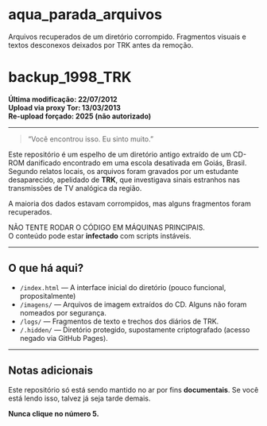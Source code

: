 # aqua_parada_arquivos
Arquivos recuperados de um diretório corrompido. Fragmentos visuais e textos desconexos deixados por TRK antes da remoção.

# backup_1998_TRK

**Última modificação: 22/07/2012**  
**Upload via proxy Tor: 13/03/2013**  
**Re-upload forçado: 2025 (não autorizado)**

---

> “Você encontrou isso. Eu sinto muito.”

Este repositório é um espelho de um diretório antigo extraído de um CD-ROM danificado encontrado em uma escola desativada em Goiás, Brasil.  
Segundo relatos locais, os arquivos foram gravados por um estudante desaparecido, apelidado de **TRK**, que investigava sinais estranhos nas transmissões de TV analógica da região.

A maioria dos dados estavam corrompidos, mas alguns fragmentos foram recuperados.

NÃO TENTE RODAR O CÓDIGO EM MÁQUINAS PRINCIPAIS.  
O conteúdo pode estar **infectado** com scripts instáveis.

---

## O que há aqui?

- `/index.html` — A interface inicial do diretório (pouco funcional, propositalmente)
- `/imagens/` — Arquivos de imagem extraídos do CD. Alguns não foram nomeados por segurança.
- `/logs/` — Fragmentos de texto e trechos dos diários de TRK.
- `/.hidden/` — Diretório protegido, supostamente criptografado (acesso negado via GitHub Pages).

---

## Notas adicionais

Este repositório só está sendo mantido no ar por fins **documentais**.
Se você está lendo isso, talvez já seja tarde demais.

**Nunca clique no número 5.**

